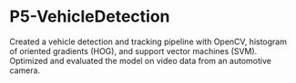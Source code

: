# P5-VehicleDetection
Created a vehicle detection and tracking pipeline with OpenCV, histogram of oriented gradients (HOG), and support vector machines (SVM). Optimized and evaluated the model on video data from an automotive camera. 
